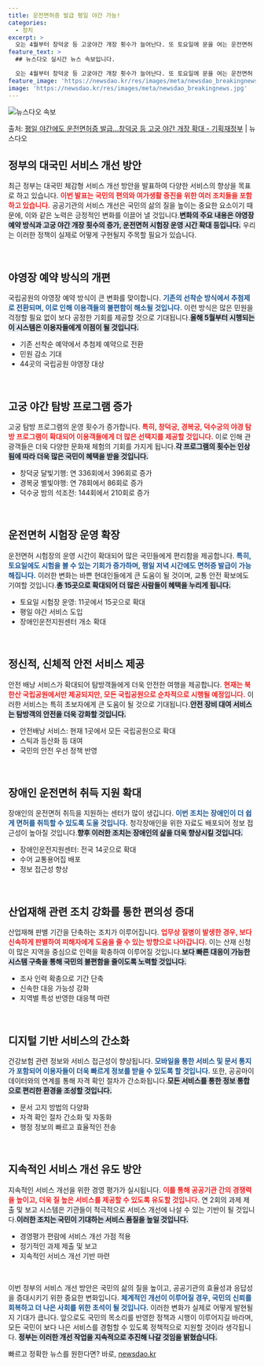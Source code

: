 ```yaml
---
title: 운전면허증 발급 평일 야간 가능!
categories:
  - 정치
excerpt: >
  오는 4월부터 창덕궁 등 고궁야간 개장 횟수가 늘어난다. 또 토요일에 문을 여는 운전면허 시험장을 확대하고,…
feature_text: >
  ## 뉴스다오 실시간 뉴스 속보입니다.

  오는 4월부터 창덕궁 등 고궁야간 개장 횟수가 늘어난다. 또 토요일에 문을 여는 운전면허 시험장을 확대하고,…
feature_image: 'https://newsdao.kr/res/images/meta/newsdao_breakingnews.jpg'
image: 'https://newsdao.kr/res/images/meta/newsdao_breakingnews.jpg'
---
```


![뉴스다오 속보](https://newsdao.kr/res/images/meta/newsdao_breakingnews.jpg)

<p>출처: <a href="https://newsdao.kr/3102" rel="dofollow">평일 야간에도 운전면허증 발급…창덕궁 등 고궁 야간 개장 확대 - 기획재정부</a> | 뉴스다오</p>

<h2 data-ke-size="size26">정부의 대국민 서비스 개선 방안</h2>

<p data-ke-size="size16">최근 정부는 대국민 체감형 서비스 개선 방안을 발표하여 다양한 서비스의 향상을 목표로 하고 있습니다. <b><span style="color: #ee2323;">이번 발표는 국민의 편의와 여가생활 증진을 위한 여러 조치들을 포함하고 있습니다.</span></b> 공공기관의 서비스 개선은 국민의 삶의 질을 높이는 중요한 요소이기 때문에, 이와 같은 노력은 긍정적인 변화를 이끌어 낼 것입니다.<b><span style="background-color: #21538527;">변화의 주요 내용은 야영장 예약 방식과 고궁 야간 개장 횟수의 증가, 운전면허 시험장 운영 시간 확대 등입니다.</span></b> 우리는 이러한 정책이 실제로 어떻게 구현될지 주목할 필요가 있습니다.</p>

<p data-ke-size="size16">&nbsp;</p>

<h2 data-ke-size="size26">야영장 예약 방식의 개편</h2>

<p data-ke-size="size16">국립공원의 야영장 예약 방식이 큰 변화를 맞이합니다. <b><span style="color: #1a5490;">기존의 선착순 방식에서 추첨제로 전환되며, 이로 인해 이용객들의 불편함이 해소될 것입니다.</span></b> 이런 방식은 많은 민원을 걱정할 필요 없이 보다 공정한 기회를 제공할 것으로 기대됩니다.<b><span style="background-color: #21538527;">올해 5월부터 시행되는 이 시스템은 이용자들에게 이점이 될 것입니다.</span></b></p>

<ul>
    <li>기존 선착순 예약에서 추첨제 예약으로 전환</li>
    <li>민원 감소 기대</li>
    <li>44곳의 국립공원 야영장 대상</li>
</ul>

<p data-ke-size="size16">&nbsp;</p>

<h2 data-ke-size="size26">고궁 야간 탐방 프로그램 증가</h2>

<p data-ke-size="size16">고궁 탐방 프로그램의 운영 횟수가 증가합니다. <b><span style="color: #ee2323;">특히, 창덕궁, 경복궁, 덕수궁의 야경 탐방 프로그램이 확대되어 이용객들에게 더 많은 선택지를 제공할 것입니다.</span></b> 이로 인해 관광객들은 더욱 다양한 문화재 체험의 기회를 가지게 됩니다.<b><span style="background-color: #21538527;">각 프로그램의 횟수는 인상됨에 따라 더욱 많은 국민이 혜택을 받을 것입니다.</span></b></p>

<ul>
    <li>창덕궁 달빛기행: 연 336회에서 396회로 증가</li>
    <li>경복궁 별빛야행: 연 78회에서 86회로 증가</li>
    <li>덕수궁 밤의 석조전: 144회에서 210회로 증가</li>
</ul>

<p data-ke-size="size16">&nbsp;</p>

<h2 data-ke-size="size26">운전면허 시험장 운영 확장</h2>

<p data-ke-size="size16">운전면허 시험장의 운영 시간이 확대되어 많은 국민들에게 편리함을 제공합니다. <b><span style="color: #1a5490;">특히, 토요일에도 시험을 볼 수 있는 기회가 증가하며, 평일 저녁 시간에도 면허증 발급이 가능해집니다.</span></b> 이러한 변화는 바쁜 현대인들에게 큰 도움이 될 것이며, 교통 안전 확보에도 기여할 것입니다.<b><span style="background-color: #21538527;">총 15곳으로 확대되어 더 많은 사람들이 혜택을 누리게 됩니다.</span></b></p>

<ul>
    <li>토요일 시험장 운영: 11곳에서 15곳으로 확대</li>
    <li>평일 야간 서비스 도입</li>
    <li>장애인운전지원센터 개소 확대</li>
</ul>

<p data-ke-size="size16">&nbsp;</p>

<h2 data-ke-size="size26">정신적, 신체적 안전 서비스 제공</h2>

<p data-ke-size="size16">안전 배낭 서비스가 확대되어 탐방객들에게 더욱 안전한 여행을 제공합니다. <b><span style="color: #ee2323;">현재는 북한산 국립공원에서만 제공되지만, 모든 국립공원으로 순차적으로 시행될 예정입니다.</span></b> 이러한 서비스는 특히 초보자에게 큰 도움이 될 것으로 기대됩니다.<b><span style="background-color: #21538527;">안전 장비 대여 서비스는 탐방객의 안전을 더욱 강화할 것입니다.</span></b></p>

<ul>
    <li>안전배낭 서비스: 현재 1곳에서 모든 국립공원으로 확대</li>
    <li>스틱과 등산화 등 대여</li>
    <li>국민의 안전 우선 정책 반영</li>
</ul>

<p data-ke-size="size16">&nbsp;</p>

<h2 data-ke-size="size26">장애인 운전면허 취득 지원 확대</h2>

<p data-ke-size="size16">장애인의 운전면허 취득을 지원하는 센터가 많이 생깁니다. <b><span style="color: #1a5490;">이번 조치는 장애인이 더 쉽게 면허를 취득할 수 있도록 도울 것입니다.</span></b> 청각장애인을 위한 자료도 배포되어 정보 접근성이 높아질 것입니다.<b><span style="background-color: #21538527;">향후 이러한 조치는 장애인의 삶을 더욱 향상시킬 것입니다.</span></b></p>

<ul>
    <li>장애인운전지원센터: 전국 14곳으로 확대</li>
    <li>수어 교통용어집 배포</li>
    <li>정보 접근성 향상</li>
</ul>

<p data-ke-size="size16">&nbsp;</p>

<h2 data-ke-size="size26">산업재해 관련 조치 강화를 통한 편의성 증대</h2>

<p data-ke-size="size16">산업재해 판별 기간을 단축하는 조치가 이루어집니다. <b><span style="color: #ee2323;">업무상 질병이 발생한 경우, 보다 신속하게 판별하여 피해자에게 도움을 줄 수 있는 방향으로 나아갑니다.</span></b> 이는 산재 신청이 많은 지역을 중심으로 인력을 확충하여 이루어질 것입니다.<b><span style="background-color: #21538527;">보다 빠른 대응이 가능한 시스템 구축을 통해 국민의 불편함을 줄이도록 노력할 것입니다.</span></b></p>

<ul>
    <li>조사 인력 확충으로 기간 단축</li>
    <li>신속한 대응 가능성 강화</li>
    <li>지역별 특성 반영한 대응책 마련</li>
</ul>

<p data-ke-size="size16">&nbsp;</p>

<h2 data-ke-size="size26">디지털 기반 서비스의 간소화</h2>

<p data-ke-size="size16">건강보험 관련 정보와 서비스 접근성이 향상됩니다. <b><span style="color: #1a5490;">모바일을 통한 서비스 및 문서 통지가 포함되어 이용자들이 더욱 빠르게 정보를 받을 수 있도록 할 것입니다.</span></b> 또한, 공공마이데이터와의 연계를 통해 자격 확인 절차가 간소화됩니다.<b><span style="background-color: #21538527;">모든 서비스를 통한 정보 통합으로 편리한 환경을 조성할 것입니다.</span></b></p>

<ul>
    <li>문서 고지 방법의 다양화</li>
    <li>자격 확인 절차 간소화 및 자동화</li>
    <li>행정 정보의 빠르고 효율적인 전송</li>
</ul>

<p data-ke-size="size16">&nbsp;</p>

<h2 data-ke-size="size26">지속적인 서비스 개선 유도 방안</h2>

<p data-ke-size="size16">지속적인 서비스 개선을 위한 경영 평가가 실시됩니다. <b><span style="color: #ee2323;">이를 통해 공공기관 간의 경쟁력을 높이고, 더욱 질 높은 서비스를 제공할 수 있도록 유도할 것입니다.</span></b> 연 2회의 과제 제출 및 보고 시스템은 기관들이 적극적으로 서비스 개선에 나설 수 있는 기반이 될 것입니다.<b><span style="background-color: #21538527;">이러한 조치는 국민이 기대하는 서비스 품질을 높일 것입니다.</span></b></p>

<ul>
    <li>경영평가 편람에 서비스 개선 가점 적용</li>
    <li>정기적인 과제 제출 및 보고</li>
    <li>지속적인 서비스 개선 기반 마련</li>
</ul>

<p data-ke-size="size16">&nbsp;</p>

<p data-ke-size="size16">이번 정부의 서비스 개선 방안은 국민의 삶의 질을 높이고, 공공기관의 효율성과 응답성을 증대시키기 위한 중요한 변화입니다. <b><span style="color: #1a5490;">체계적인 개선이 이루어질 경우, 국민의 신뢰를 회복하고 더 나은 사회를 위한 초석이 될 것입니다.</span></b> 이러한 변화가 실제로 어떻게 발현될지 기대가 큽니다. 앞으로도 국민의 목소리를 반영한 정책과 시행이 이루어지길 바라며, 모든 국민이 보다 나은 서비스를 경험할 수 있도록 정책적으로 지원할 것이라 생각됩니다. <b><span style="background-color: #21538527;">정부는 이러한 개선 작업을 지속적으로 추진해 나갈 것임을 밝혔습니다.</span></b></p> 

빠르고 정확한 뉴스를 원한다면? 바로, <a href="https://newsdao.kr" rel="dofollow">newsdao.kr</a>


